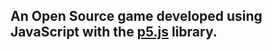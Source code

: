 
## An Open Source game developed using **JavaScript** with the **[p5.js]** library.

</div>



<!-- References -->

[p5.js]: https://p5js.org/

[p5.js.editor]: https://editor.p5js.org/

[pipoya_free_sprites]: https://pipoya.itch.io/pipoya-free-2d-game-character-sprites


<!-- Badges -->

[github_open_issues_badge]: https://img.shields.io/github/issues/x0n4d0/the-witch-hipsta?color=green

[github_closed_issues]: https://img.shields.io/github/issues-closed/x0n4d0/the-witch-hipsta?color=red

[repository_license_badge]: https://img.shields.io/github/license/x0n4d0/the-witch-hipsta

[github_pull_request_badge]:https://img.shields.io/bitbucket/pr/x0n4d0/the-witch-hipsta

[forks_badge]: https://img.shields.io/github/forks/x0n4d0/the-witch-hipsta?style=social

[stars_badge]: https://img.shields.io/github/stars/x0n4d0/the-witch-hipsta?style=social

[commits_badge]: https://img.shields.io/github/commit-activity/m/x0n4d0/the-witch-hipsta
